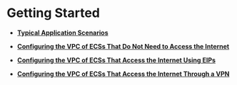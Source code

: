 # Getting Started<a name="en-us_topic_0013892412"></a>

-   **[Typical Application Scenarios](typical-application-scenarios.md)**  

-   **[Configuring the VPC of ECSs That Do Not Need to Access the Internet](configuring-the-vpc-of-ecss-that-do-not-need-to-access-the-internet.md)**  

-   **[Configuring the VPC of ECSs That Access the Internet Using EIPs](configuring-the-vpc-of-ecss-that-access-the-internet-using-eips.md)**  

-   **[Configuring the VPC of ECSs That Access the Internet Through a VPN](configuring-the-vpc-of-ecss-that-access-the-internet-through-a-vpn.md)**  


